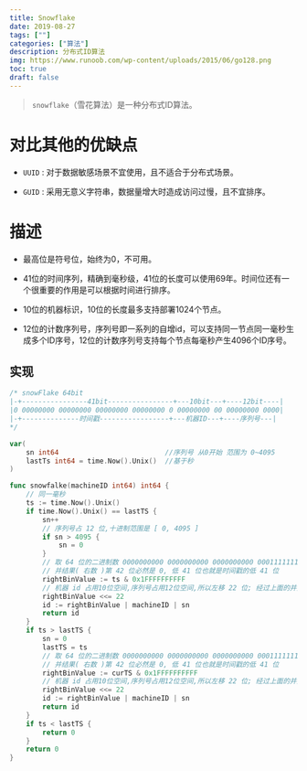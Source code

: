 ```yaml
---
title: Snowflake
date: 2019-08-27
tags: [""]
categories: ["算法"]
description: 分布式ID算法
img: https://www.runoob.com/wp-content/uploads/2015/06/go128.png
toc: true
draft: false
---
```


> `snowflake`（雪花算法）是一种分布式ID算法。

# 对比其他的优缺点

+ `UUID` : 对于数据敏感场景不宜使用，且不适合于分布式场景。

+ `GUID` : 采用无意义字符串，数据量增大时造成访问过慢，且不宜排序。

<!--more-->

# 描述

+ 最高位是符号位，始终为0，不可用。

+ 41位的时间序列，精确到毫秒级，41位的长度可以使用69年。时间位还有一个很重要的作用是可以根据时间进行排序。

+ 10位的机器标识，10位的长度最多支持部署1024个节点。

+ 12位的计数序列号，序列号即一系列的自增id，可以支持同一节点同一毫秒生成多个ID序号，12位的计数序列号支持每个节点每毫秒产生4096个ID序号。


## 实现

```go
/* snowFlake 64bit
|-+----------------41bit----------------+---10bit---+----12bit----|
|0 00000000 00000000 00000000 00000000 0 00000000 00 00000000 0000|
|-+--------------时间戳-----------------+---机器ID---+----序列号---|
*/

var(
    sn int64                          //序列号 从0开始 范围为 0~4095
    lastTs int64 = time.Now().Unix()  //基于秒
)

func snowfalke(machineID int64) int64 {
	// 同一毫秒
	ts := time.Now().Unix()
	if time.Now().Unix() == lastTS {
		sn++
		// 序列号占 12 位,十进制范围是 [ 0, 4095 ]
		if sn > 4095 {
			sn = 0
		}
		// 取 64 位的二进制数 0000000000 0000000000 0000000000 0001111111111 1111111111 1111111111 1 ( 这里共 41 个 1 )和时间戳进行并操作
		// 并结果( 右数 )第 42 位必然是 0, 低 41 位也就是时间戳的低 41 位
		rightBinValue := ts & 0x1FFFFFFFFFF
		// 机器 id 占用10位空间,序列号占用12位空间,所以左移 22 位; 经过上面的并操作,左移后的第 1 位,必然是 0
		rightBinValue <<= 22
		id := rightBinValue | machineID | sn
		return id
	}
	if ts > lastTS {
		sn = 0
		lastTS = ts
		// 取 64 位的二进制数 0000000000 0000000000 0000000000 0001111111111 1111111111 1111111111 1 ( 这里共 41 个 1 )和时间戳进行并操作
		// 并结果( 右数 )第 42 位必然是 0, 低 41 位也就是时间戳的低 41 位
		rightBinValue := curTS & 0x1FFFFFFFFFF
		// 机器 id 占用10位空间,序列号占用12位空间,所以左移 22 位; 经过上面的并操作,左移后的第 1 位,必然是 0
		rightBinValue <<= 22
		id := rightBinValue | machineID | sn
		return id
	}
	if ts < lastTS {
		return 0
	}
	return 0
}
```